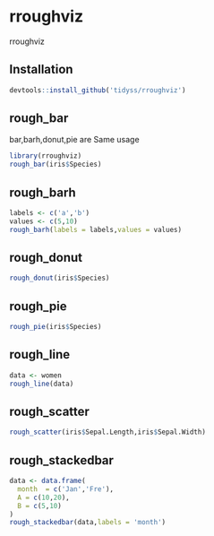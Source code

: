 # rroughviz

rroughviz

## Installation

``` r
devtools::install_github('tidyss/rroughviz')
```

## rough_bar

bar,barh,donut,pie are Same usage

``` r
library(rroughviz)
rough_bar(iris$Species)
```



## rough_barh

``` r
labels <- c('a','b')
values <- c(5,10)
rough_barh(labels = labels,values = values)
```



## rough_donut

``` r
rough_donut(iris$Species)
```



## rough_pie

``` r
rough_pie(iris$Species)
```


## rough_line

``` r
data <- women
rough_line(data)
```


## rough_scatter

``` r
rough_scatter(iris$Sepal.Length,iris$Sepal.Width)
```



## rough_stackedbar

``` r
data <- data.frame(
  month  = c('Jan','Fre'),
  A = c(10,20),
  B = c(5,10)
)
rough_stackedbar(data,labels = 'month')
```

